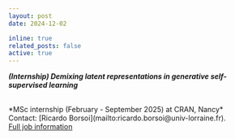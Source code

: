 ```yaml
---
layout: post
date: 2024-12-02

inline: true
related_posts: false
active: true
---
```


***(Internship) Demixing latent representations in generative self-supervised learning***

<br />
*MSc internship (February - September 2025) at CRAN, Nancy*<br />
Contact: [Ricardo Borsoi](mailto:ricardo.borsoi@univ-lorraine.fr). <br />
<a href="/assets/jobs/Sujet_Stage_JCJC_SSL.pdf">Full job information <span class="fa fa-file-pdf-o"></span></a>

